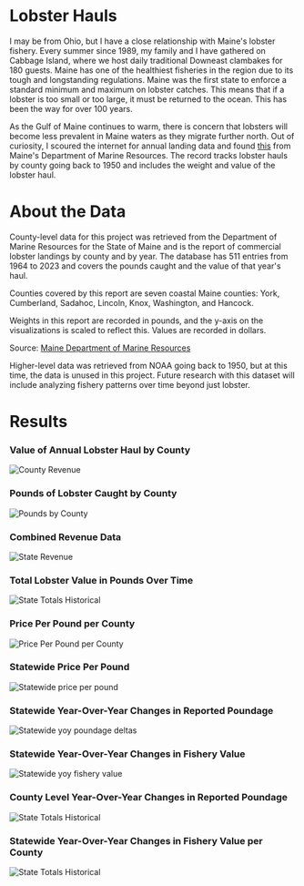 # Lobster Hauls
I may be from Ohio, but I have a close relationship with Maine's lobster fishery. Every summer since 1989, my family and I have gathered on Cabbage Island, where we host daily traditional Downeast clambakes for 180 guests. Maine has one of the healthiest fisheries in the region due to its tough and longstanding regulations. Maine was the first state to enforce a standard minimum and maximum on lobster catches. This means that if a lobster is too small or too large, it must be returned to the ocean. This has been the way for over 100 years.

As the Gulf of Maine continues to warm, there is concern that lobsters will become less prevalent in Maine waters as they migrate further north. Out of curiosity, I scoured the internet for annual landing data and found [this](https://www.maine.gov/dmr/sites/maine.gov.dmr/files/inline-files/lobster.county_0.pdf) from Maine's Department of Marine Resources. The record tracks lobster hauls by county going back to 1950 and includes the weight and value of the lobster haul.

# About the Data
County-level data for this project was retrieved from the Department of Marine Resources for the State of Maine and is the report of commercial lobster landings by county and by year. The database has 511 entries from 1964 to 2023 and covers the pounds caught and the value of that year's haul.

Counties covered by this report are seven coastal Maine counties: York, Cumberland, Sadahoc, Lincoln, Knox, Washington, and Hancock.

Weights in this report are recorded in pounds, and the y-axis on the visualizations is scaled to reflect this. 
Values are recorded in dollars. 

Source: [Maine Department of Marine Resources](https://www.maine.gov/dmr/sites/maine.gov.dmr/files/inline-files/lobster.county_0.pdf)

Higher-level data was retrieved from NOAA going back to 1950, but at this time, the data is unused in this project. Future research with this dataset will include analyzing fishery patterns over time beyond just lobster.

# Results

### Value of Annual Lobster Haul by County
![County Revenue](Figs/CountyRevenue.svg "Revenue by County")

### Pounds of Lobster Caught by County
![Pounds by County](Figs/PoundsByCounty.svg "Lobster Pounds by County")

### Combined Revenue Data
![State Revenue](Figs/StateRevenue.svg "State Lobster Revenue Over Time")

### Total Lobster Value in Pounds Over Time
![State Totals Historical](Figs/StateTotalsHistorical.svg "State Lobster Totals Over Time")

### Price Per Pound per County
![Price Per Pound per County](Figs/CountyPricePerPound.svg "Price Per Pound per County")

### Statewide Price Per Pound
![Statewide price per pound](Figs/StatePricePerPound.svg "Price Per Pound Statewide")

### Statewide Year-Over-Year Changes in Reported Poundage
![Statewide yoy poundage deltas](Figs\StatewidePoundDelta.svg "Changes in Poundage")

### Statewide Year-Over-Year Changes in Fishery Value
![Statewide yoy fishery value](Figs\StatewideRevenueDelta.svg "Changes in Value")

### County Level Year-Over-Year Changes in Reported Poundage
![State Totals Historical](Figs\CountyPoundDelta.svg "Changes in County Level Poundage")

### Statewide Year-Over-Year Changes in Fishery Value per County
![State Totals Historical](Figs\CountyValueDelta.svg "Changes in Value")